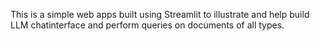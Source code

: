 This is a simple web apps built using Streamlit to illustrate and help build LLM chatinterface and perform queries on documents of all types.
